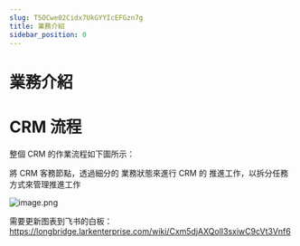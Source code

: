 ```yaml
---
slug: T5OCwe02Cidx7UkGYYIcEFGzn7g
title: 業務介紹
sidebar_position: 0
---
```



# 業務介紹


# CRM 流程


整個 CRM 的作業流程如下圖所示：


將 CRM 客務節點，透過細分的 業務狀態來進行 CRM 的 推進工作，以拆分任務方式來管理推進工作


![image.png](/assets/178f4fa0793106b1c735703fb049184b.png)


需要更新图表到飞书的白板：https://longbridge.larkenterprise.com/wiki/Cxm5djAXQolI3sxiwC9cVt3Vnf6


